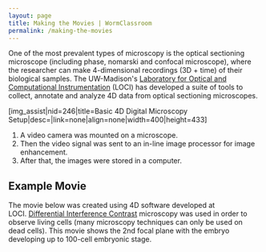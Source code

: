 ```yaml
---
layout: page
title: Making the Movies | WormClassroom
permalink: /making-the-movies
---
```

One of the most prevalent types of microscopy is the optical sectioning
microscope (including phase, nomarski and confocal microscope), where
the researcher can make 4-dimensional recordings (3D + time) of their
biological samples. The UW-Madison\'s [Laboratory for Optical and
Computational Instrumentation](http://loci.wisc.edu) (LOCI) has
developed a suite of tools to collect, annotate and analyze 4D data from
optical sectioning microscopes.

\[img\_assist\|nid=246\|title=Basic 4D Digital Microscopy
Setup\|desc=\|link=none\|align=none\|width=400\|height=433\]

1.  A video camera was mounted on a microscope.
2.  Then the video signal was sent to an in-line image processor for
    image enhancement.
3.  After that, the images were stored in a computer.

Example Movie
-------------

The movie below was created using 4D software developed at
LOCI. [Differential Interference
Contrast](/differential-interference-contrast-dic-microscopy "Differential Interference Contrast (DIC) Microscopy") microscopy
was used in order to observe living cells (many microscopy techniques
can only be used on dead cells). This movie shows the 2nd focal plane
with the embryo developing up to 100-cell embryonic stage.
